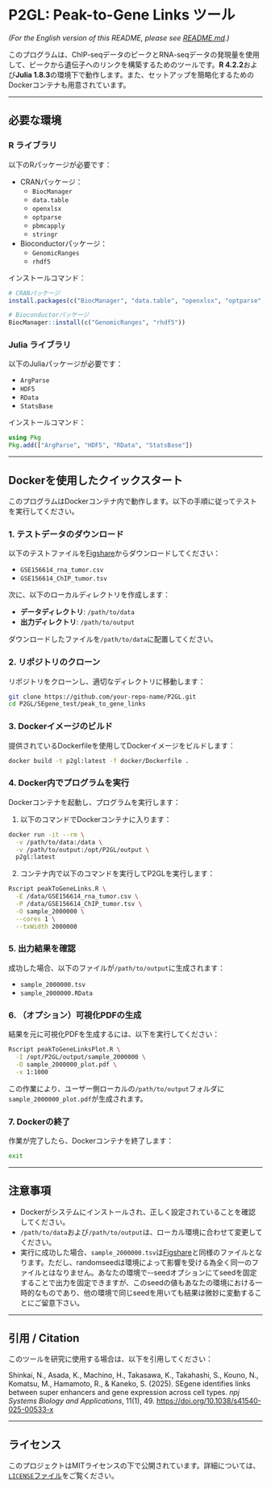 
# P2GL: Peak-to-Gene Links ツール

*(For the English version of this README, please see [README.md](https://github.com/hamamoto-lab/SEgene/blob/main/peak_to_gene_links/README.md).)*

このプログラムは、ChIP-seqデータのピークとRNA-seqデータの発現量を使用して、ピークから遺伝子へのリンクを構築するためのツールです。**R 4.2.2**および**Julia 1.8.3**の環境下で動作します。また、セットアップを簡略化するためのDockerコンテナも用意されています。

---

## 必要な環境

### R ライブラリ
以下のRパッケージが必要です：
- CRANパッケージ：
  - `BiocManager`
  - `data.table`
  - `openxlsx`
  - `optparse`
  - `pbmcapply`
  - `stringr`
- Bioconductorパッケージ：
  - `GenomicRanges`
  - `rhdf5`

インストールコマンド：
```r
# CRANパッケージ
install.packages(c("BiocManager", "data.table", "openxlsx", "optparse", "pbmcapply", "stringr"))

# Bioconductorパッケージ
BiocManager::install(c("GenomicRanges", "rhdf5"))
```

### Julia ライブラリ
以下のJuliaパッケージが必要です：
- `ArgParse`
- `HDF5`
- `RData`
- `StatsBase`

インストールコマンド：
```julia
using Pkg
Pkg.add(["ArgParse", "HDF5", "RData", "StatsBase"])
```

---

## Dockerを使用したクイックスタート

このプログラムはDockerコンテナ内で動作します。以下の手順に従ってテストを実行してください。

### 1. テストデータのダウンロード
以下のテストファイルを[Figshare](https://doi.org/10.6084/m9.figshare.28171127)からダウンロードしてください：
- `GSE156614_rna_tumor.csv`
- `GSE156614_ChIP_tumor.tsv`

次に、以下のローカルディレクトリを作成します：
- **データディレクトリ**: `/path/to/data`
- **出力ディレクトリ**: `/path/to/output`

ダウンロードしたファイルを`/path/to/data`に配置してください。

### 2. リポジトリのクローン
リポジトリをクローンし、適切なディレクトリに移動します：
```bash
git clone https://github.com/your-repo-name/P2GL.git
cd P2GL/SEgene_test/peak_to_gene_links
```

### 3. Dockerイメージのビルド
提供されているDockerfileを使用してDockerイメージをビルドします：
```bash
docker build -t p2gl:latest -f docker/Dockerfile .
```

### 4. Docker内でプログラムを実行
Dockerコンテナを起動し、プログラムを実行します：

1. 以下のコマンドでDockerコンテナに入ります：
```bash
docker run -it --rm \
  -v /path/to/data:/data \
  -v /path/to/output:/opt/P2GL/output \
  p2gl:latest
```

2. コンテナ内で以下のコマンドを実行してP2GLを実行します：
```bash
Rscript peakToGeneLinks.R \
  -E /data/GSE156614_rna_tumor.csv \
  -P /data/GSE156614_ChIP_tumor.tsv \
  -O sample_2000000 \
  --cores 1 \
  --txWidth 2000000
```

### 5. 出力結果を確認
成功した場合、以下のファイルが`/path/to/output`に生成されます：
- `sample_2000000.tsv`
- `sample_2000000.RData`

### 6. （オプション）可視化PDFの生成
結果を元に可視化PDFを生成するには、以下を実行してください：
```bash
Rscript peakToGeneLinksPlot.R \
  -I /opt/P2GL/output/sample_2000000 \
  -O sample_2000000_plot.pdf \
  -x 1:1000
```

この作業により、ユーザー側ローカルの`/path/to/output`フォルダに`sample_2000000_plot.pdf`が生成されます。

### 7. Dockerの終了
作業が完了したら、Dockerコンテナを終了します：
```bash
exit
```

---

## 注意事項
- Dockerがシステムにインストールされ、正しく設定されていることを確認してください。
- `/path/to/data`および`/path/to/output`は、ローカル環境に合わせて変更してください。
- 実行に成功した場合、`sample_2000000.tsv`は[Figshare](https://doi.org/10.6084/m9.figshare.28171127)と同様のファイルとなります。ただし、randomseedは環境によって影響を受ける為全く同一のファイルとはなりません。あなたの環境で--seedオプションにてseedを固定することで出力を固定できますが、このseedの値もあなたの環境における一時的なものであり、他の環境で同じseedを用いても結果は微妙に変動することにご留意下さい。

---

## 引用 / Citation

このツールを研究に使用する場合は、以下を引用してください：

Shinkai, N., Asada, K., Machino, H., Takasawa, K., Takahashi, S., Kouno, N., Komatsu, M., Hamamoto, R., & Kaneko, S. (2025). SEgene identifies links between super enhancers and gene expression across cell types. *npj Systems Biology and Applications*, 11(1), 49. https://doi.org/10.1038/s41540-025-00533-x

---

## ライセンス
このプロジェクトはMITライセンスの下で公開されています。詳細については、[`LICENSE`ファイル](https://github.com/hamamoto-lab/SEgene/blob/main/LICENSE)をご覧ください。